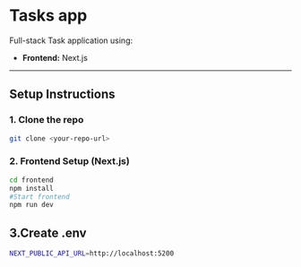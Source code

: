 # Tasks app

Full-stack Task application using:

- **Frontend:** Next.js
  
---

## Setup Instructions

### 1. Clone the repo

```bash
git clone <your-repo-url>
```


### 2. Frontend Setup (Next.js)
```bash
cd frontend
npm install
#Start frontend
npm run dev
```
## 3.Create .env
```bash
NEXT_PUBLIC_API_URL=http://localhost:5200
```

